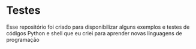 # Testes
Esse repositório foi criado para disponibilizar alguns exemplos e testes de códigos Python e shell que eu criei para aprender novas linguagens de programação
